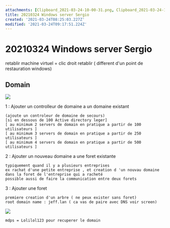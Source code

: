 ```yaml
---
attachments: [Clipboard_2021-03-24-10-00-31.png, Clipboard_2021-03-24-10-16-03.png]
title: 20210324 Windows server Sergio
created: '2021-03-24T08:25:03.227Z'
modified: '2021-03-24T09:17:51.224Z'
---
```


# 20210324 Windows server Sergio


retablir machine virtuel = clic droit retablir ( different d'un point de restauration windows)


## Domain

![](@attachment/Clipboard_2021-03-24-10-00-31.png)

1 : Ajouter un controlleur de domaine a un domaine existant 

    (ajoute un controleur de domaine de secours)   
    [si en dessous de 100 Active directory leger]
    [ au minimum 2 servers de domain en pratique a partir de 100 utilisateurs ]
    [ au minimum 3 servers de domain en pratique a partir de 250 utilisateurs ]
    [ au minimum 4 servers de domain en pratique a partir de 500 utilisateurs ]

2 : Ajouter un nouveau domaine a une foret existante 

    typiquement quand il y a plusieurs entreprises
    ex rachat d'une petite entreprise , et creation d 'un nouvau domaine dans la foret de l'entreprise qui a racheté
    possible aussi de faire la communication entre deux forets
    

3 : Ajouter une foret

    premiere creation d'un arbre ( ne peux exister sans foret)
    root domain name : jeff.lan ( ca vas de paire avec DNS voir screen)

  ![](@attachment/Clipboard_2021-03-24-10-16-03.png)

    mdps = Lolilol123 pour recuperer le domain
